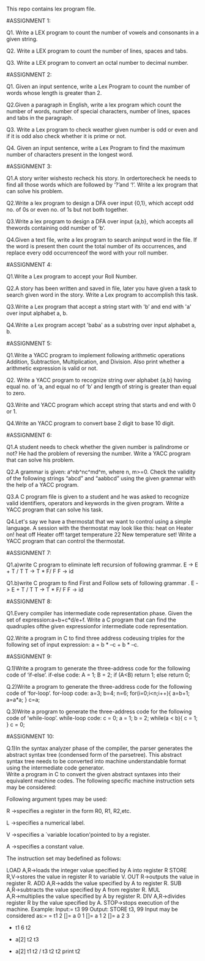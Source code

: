 This repo contains lex program file.


#ASSIGNMENT 1:


Q1. Write a LEX program to count the number of vowels and consonants in a given string.


Q2. Write a LEX program to count the number of lines, spaces and tabs.


Q3. Write a LEX program to convert an octal number to decimal number.


#ASSIGNMENT 2:


Q1. Given an input sentence, write a Lex Program to count the number of words whose length is greater than 2.


Q2.Given a paragraph in English, write a lex program which count the number of words, number of special characters, number of lines, spaces and tabs in the paragraph.


Q3. Write a Lex program to check weather given number is odd or even and if it is odd also check whether it is prime or not.


Q4. Given  an  input  sentence,  write  a  Lex  Program  to find  the  maximum number of characters present in the longest word. 


#ASSIGNMENT 3:


Q1.A story writer wishesto recheck his story. In ordertorecheck he needs to find all those words which are followed by ‘?’and ‘!’. Write a lex program that can solve his problem.



Q2.Write a lex program to design a DFA over input {0,1}, which accept odd no. of 0s or even no. of 1s but not both together.


Q3.Write  a  lex  program to  design  a  DFA  over input {a,b}, which  accepts  all  thewords containing odd number of ‘b’.


Q4.Given a text file, write a lex program to search aninput word in the file. If the word is present then count the total number of its occurrences, and replace every odd occurrenceof the word with your roll number.

#ASSIGNMENT 4:


Q1.Write a Lex program to accept your Roll Number.


Q2.A story has been written and saved in file, later you have given a task to search given word in the story. Write a Lex program to accomplish this task.


Q3.Write a Lex program that accept a string start with 'b’ and end with 'a' over input alphabet a, b.


Q4.Write a Lex program accept 'baba' as a substring over input alphabet a, b.


#ASSIGNMENT 5:


Q1.Write a YACC program to implement following arithmetic operations Addition, Subtraction, Multiplication, and Division. Also print whether a arithmetic expression is valid or not.


Q2. Write a YACC program to recognize string over alphabet {a,b} having equal no. of ‘a, and equal no of ‘b’ and length of string is greater than equal to zero.


Q3.Write and YACC program which accept string that starts and end with 0 or 1.


Q4.Write an YACC program to convert base 2 digit to base 10 digit.


#ASSIGNMENT 6:


Q1.A student needs to check whether the given number is palindrome or not? He  had  the  problem  of  reversing  the  number.  Write  a YACC program  that can solve his problem.



Q2.A grammar is given: a^nb^nc^md^m, where n, m>=0. Check the validity of the following strings “abcd” and “aabbcd” using the given grammar with the help of a YACC program.


Q3.A C program file is given to a student and he was asked to recognize valid identifiers,  operators  and  keywords  in  the  given  program.  Write  a  YACC program that can solve his task.



Q4.Let's  say  we  have  a  thermostat  that  we  want  to  control  using  a  simple language. 
A session with the thermostat may look like this:
heat on
  Heater on!
heat off
   Heater off!
target temperature 22
    New temperature set!
Write a YACC program that can control the thermostat.



#ASSIGNMENT 7:



Q1.a)write C program to eliminate left recursion of following grammar.
E -> E + T / T
T -> T * F/ F
F -> id


Q1.b)write C program to find First and Follow sets of following grammar .
E -> E + T / T
T -> T * F/ F
F -> id


#ASSIGNMENT 8:


Q1.Every compiler has intermediate code representation phase. Given the set of expression:a+b+c*d/e+f.
Write a C program that can find the quadruples ofthe given expressionfor intermediate code representation.


Q2.Write  a  program in  C to  find  three  address  codeusing  triples for  the following set of input expression: a = b * –c + b * –c.


#ASSIGNMENT 9:


Q.1)Write a program to generate the three-address code for the following code of ‘if-else’.
if-else code:
A = 1;
B = 2;
if (A<B)
  return 1;
else
  return 0;
  


Q.2)Write a program to generate the three-address code for the following code of ‘for-loop’.
for-loop code:
a=3;
b=4;
n=6;
for(i=0;i<n;i++){
a=b+1;
a=a*a;
}
c=a;



Q.3)Write a program to generate the three-address code for the following code of ‘while-loop’.
while-loop code:
c = 0;
a = 1;
b = 2;
while(a < b){
 c = 1;
}
c = 0;


#ASSIGNMENT 10:


Q.1)In  the  syntax  analyzer  phase  of  the  compiler,  the  parser generates  the abstract syntax tree (condensed form of the parsetree). This abstract syntax tree needs to be converted into machine understandable format using the intermediate  code  generator.  
Write  a  program  in  C  to convert  the  given abstract syntaxes into their equivalent machine codes. The following specific machine instruction sets may be considered:



Following argument types may be used:


R →specifies a register in the form R0, R1, R2,etc.


L →specifies a numerical label.


V →specifies a `variable location'pointed to by a register.


A →specifies a constant value.


The instruction set may bedefined as follows:


LOAD A,R→loads the integer value specified by A into register R
STORE R,V→stores the value in register R to variable V.
OUT R→outputs the value in register R.
ADD A,R→adds the value specified by A to register R.
SUB A,R→subtracts the value specified by A from register R.
MUL A,R→multiplies the value specified by A by register R.
DIV A,R→divides register R by the value specified by A.
STOP→stops execution of the machine.
Example:
Input:= t3 99
Output:  STORE t3, 99
Input may be considered as:= 
= t1 2
[]= a 0 1
[]= a 1 2
[]= a 2 3
* t1 6 t2
+ a[2] t2 t3
- a[2] t1 t2
/ t3 t2 t2
print t2
